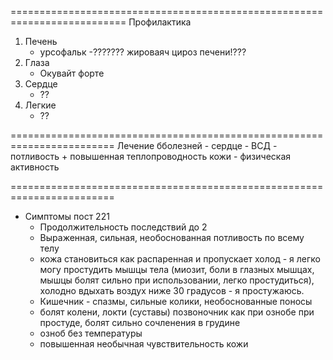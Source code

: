 
==========================================================================
Профилактика
1. Печень
    - урсофальк
    -??????? жироваяч цироз печени!???
2. Глаза
    - Окувайт форте
3. Сердце
    - ??
4. Легкие 
    - ??


========================================================================
Лечение бболезней
    - сердце
    - ВСД - потливость + повышенная теплопроводность кожи
    - физическая активность

========================================================================

- Симптомы пост 221
    - Продолжительность последствий до 2
    - Выраженная, сильная, необоснованная потливость по всему телу
    - кожа становиться как распаренная и пропускает холод - я легко могу простудить мышцы тела (миозит, боли в глазных мышцах, мышцы болят сильно при использовании, легко простудиться), холодно вдыхать воздух ниже 30 градусов - я простужаюсь.
    - Кишечник - спазмы, сильные колики, необоснованные поносы
    - болят колени, локти (суставы) позвоночник как при ознобе при простуде, болят сильно сочленения в грудине
    - озноб без температуры
    - повышенная необычная чувствительность кожи

